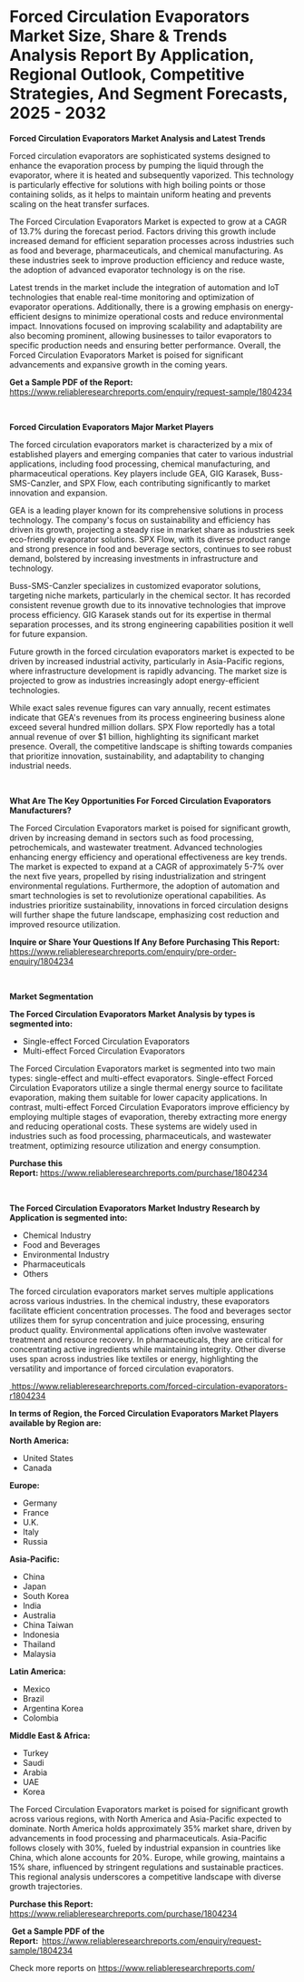 <p><h1>Forced Circulation Evaporators Market Size, Share & Trends Analysis Report By Application, Regional Outlook, Competitive Strategies, And Segment Forecasts, 2025 - 2032</h1></p><p><strong>Forced Circulation Evaporators Market Analysis and Latest Trends</strong></p>
<p><p>Forced circulation evaporators are sophisticated systems designed to enhance the evaporation process by pumping the liquid through the evaporator, where it is heated and subsequently vaporized. This technology is particularly effective for solutions with high boiling points or those containing solids, as it helps to maintain uniform heating and prevents scaling on the heat transfer surfaces.</p><p>The Forced Circulation Evaporators Market is expected to grow at a CAGR of 13.7% during the forecast period. Factors driving this growth include increased demand for efficient separation processes across industries such as food and beverage, pharmaceuticals, and chemical manufacturing. As these industries seek to improve production efficiency and reduce waste, the adoption of advanced evaporator technology is on the rise.</p><p>Latest trends in the market include the integration of automation and IoT technologies that enable real-time monitoring and optimization of evaporator operations. Additionally, there is a growing emphasis on energy-efficient designs to minimize operational costs and reduce environmental impact. Innovations focused on improving scalability and adaptability are also becoming prominent, allowing businesses to tailor evaporators to specific production needs and ensuring better performance. Overall, the Forced Circulation Evaporators Market is poised for significant advancements and expansive growth in the coming years.</p></p>
<p><strong>Get a Sample PDF of the Report:&nbsp;</strong> <a href="https://www.reliableresearchreports.com/enquiry/request-sample/1804234?utm_campaign=2009&utm_medium=2&utm_source=Github&utm_content=ia&utm_term=19022025&utm_id=forced-circulation-evaporators">https://www.reliableresearchreports.com/enquiry/request-sample/1804234</a></p>
<p>&nbsp;</p>
<p><strong>Forced Circulation Evaporators Major Market Players</strong></p>
<p><p>The forced circulation evaporators market is characterized by a mix of established players and emerging companies that cater to various industrial applications, including food processing, chemical manufacturing, and pharmaceutical operations. Key players include GEA, GIG Karasek, Buss-SMS-Canzler, and SPX Flow, each contributing significantly to market innovation and expansion.</p><p>GEA is a leading player known for its comprehensive solutions in process technology. The company's focus on sustainability and efficiency has driven its growth, projecting a steady rise in market share as industries seek eco-friendly evaporator solutions. SPX Flow, with its diverse product range and strong presence in food and beverage sectors, continues to see robust demand, bolstered by increasing investments in infrastructure and technology.</p><p>Buss-SMS-Canzler specializes in customized evaporator solutions, targeting niche markets, particularly in the chemical sector. It has recorded consistent revenue growth due to its innovative technologies that improve process efficiency. GIG Karasek stands out for its expertise in thermal separation processes, and its strong engineering capabilities position it well for future expansion.</p><p>Future growth in the forced circulation evaporators market is expected to be driven by increased industrial activity, particularly in Asia-Pacific regions, where infrastructure development is rapidly advancing. The market size is projected to grow as industries increasingly adopt energy-efficient technologies.</p><p>While exact sales revenue figures can vary annually, recent estimates indicate that GEA's revenues from its process engineering business alone exceed several hundred million dollars. SPX Flow reportedly has a total annual revenue of over $1 billion, highlighting its significant market presence. Overall, the competitive landscape is shifting towards companies that prioritize innovation, sustainability, and adaptability to changing industrial needs.</p></p>
<p>&nbsp;</p>
<p><strong>What Are The Key Opportunities For Forced Circulation Evaporators Manufacturers?</strong></p>
<p><p>The Forced Circulation Evaporators market is poised for significant growth, driven by increasing demand in sectors such as food processing, petrochemicals, and wastewater treatment. Advanced technologies enhancing energy efficiency and operational effectiveness are key trends. The market is expected to expand at a CAGR of approximately 5-7% over the next five years, propelled by rising industrialization and stringent environmental regulations. Furthermore, the adoption of automation and smart technologies is set to revolutionize operational capabilities. As industries prioritize sustainability, innovations in forced circulation designs will further shape the future landscape, emphasizing cost reduction and improved resource utilization.</p></p>
<p><strong>Inquire or Share Your Questions If Any Before Purchasing This Report:</strong> <a href="https://www.reliableresearchreports.com/enquiry/pre-order-enquiry/1804234?utm_campaign=2009&utm_medium=2&utm_source=Github&utm_content=ia&utm_term=19022025&utm_id=forced-circulation-evaporators">https://www.reliableresearchreports.com/enquiry/pre-order-enquiry/1804234</a></p>
<p>&nbsp;</p>
<p><strong>Market Segmentation</strong></p>
<p><strong>The Forced Circulation Evaporators Market Analysis by types is segmented into:</strong></p>
<p><ul><li>Single-effect Forced Circulation Evaporators</li><li>Multi-effect Forced Circulation Evaporators</li></ul></p>
<p><p>The Forced Circulation Evaporators market is segmented into two main types: single-effect and multi-effect evaporators. Single-effect Forced Circulation Evaporators utilize a single thermal energy source to facilitate evaporation, making them suitable for lower capacity applications. In contrast, multi-effect Forced Circulation Evaporators improve efficiency by employing multiple stages of evaporation, thereby extracting more energy and reducing operational costs. These systems are widely used in industries such as food processing, pharmaceuticals, and wastewater treatment, optimizing resource utilization and energy consumption.</p></p>
<p><strong>Purchase this Report:&nbsp;</strong><a href="https://www.reliableresearchreports.com/purchase/1804234?utm_campaign=2009&utm_medium=2&utm_source=Github&utm_content=ia&utm_term=19022025&utm_id=forced-circulation-evaporators">https://www.reliableresearchreports.com/purchase/1804234</a></p>
<p>&nbsp;</p>
<p><strong>The Forced Circulation Evaporators Market Industry Research by Application is segmented into:</strong></p>
<p><ul><li>Chemical Industry</li><li>Food and Beverages</li><li>Environmental Industry</li><li>Pharmaceuticals</li><li>Others</li></ul></p>
<p><p>The forced circulation evaporators market serves multiple applications across various industries. In the chemical industry, these evaporators facilitate efficient concentration processes. The food and beverages sector utilizes them for syrup concentration and juice processing, ensuring product quality. Environmental applications often involve wastewater treatment and resource recovery. In pharmaceuticals, they are critical for concentrating active ingredients while maintaining integrity. Other diverse uses span across industries like textiles or energy, highlighting the versatility and importance of forced circulation evaporators.</p></p>
<p><a href="https://www.reliableresearchreports.com/forced-circulation-evaporators-r1804234?utm_campaign=2009&utm_medium=2&utm_source=Github&utm_content=ia&utm_term=19022025&utm_id=forced-circulation-evaporators">&nbsp;https://www.reliableresearchreports.com/forced-circulation-evaporators-r1804234</a></p>
<p><strong>In terms of Region, the Forced Circulation Evaporators Market Players available by Region are:</strong></p>
<p>
    <p> <strong> North America: </strong>
        <ul>
            <li>United States</li>
            <li>Canada</li>
        </ul>
        </p> 
    <p> <strong> Europe: </strong>
        <ul>
            <li>Germany</li>
            <li>France</li>
            <li>U.K.</li>
            <li>Italy</li>
            <li>Russia</li>
        </ul>
        </p> 
    <p> <strong> Asia-Pacific: </strong>
        <ul>
            <li>China</li>
            <li>Japan</li>
            <li>South Korea</li>
            <li>India</li>
            <li>Australia</li>
            <li>China Taiwan</li>
            <li>Indonesia</li>
            <li>Thailand</li>
            <li>Malaysia</li>
        </ul>
        </p> 
    <p> <strong> Latin America: </strong>
        <ul>
            <li>Mexico</li>
            <li>Brazil</li>
            <li>Argentina Korea</li>
            <li>Colombia</li>
        </ul>
        </p> 
    <p> <strong> Middle East & Africa: </strong>
        <ul>
            <li>Turkey</li>
            <li>Saudi</li>
            <li>Arabia</li>
            <li>UAE</li>
            <li>Korea</li>
        </ul>
    </p>
    </p>
<p><p>The Forced Circulation Evaporators market is poised for significant growth across various regions, with North America and Asia-Pacific expected to dominate. North America holds approximately 35% market share, driven by advancements in food processing and pharmaceuticals. Asia-Pacific follows closely with 30%, fueled by industrial expansion in countries like China, which alone accounts for 20%. Europe, while growing, maintains a 15% share, influenced by stringent regulations and sustainable practices. This regional analysis underscores a competitive landscape with diverse growth trajectories.</p></p>
<p><strong>Purchase this Report: </strong><a href="https://www.reliableresearchreports.com/purchase/1804234?utm_campaign=2009&utm_medium=2&utm_source=Github&utm_content=ia&utm_term=19022025&utm_id=forced-circulation-evaporators">https://www.reliableresearchreports.com/purchase/1804234</a></p>
<p>&nbsp;<strong>Get a Sample PDF of the Report:&nbsp;&nbsp;</strong><a href="https://www.reliableresearchreports.com/enquiry/request-sample/1804234?utm_campaign=2009&utm_medium=2&utm_source=Github&utm_content=ia&utm_term=19022025&utm_id=forced-circulation-evaporators">https://www.reliableresearchreports.com/enquiry/request-sample/1804234</a></p>
<p><strong></strong></p>
<p>Check more reports on <a href="https://www.reliableresearchreports.com/?utm_campaign=2009&utm_medium=2&utm_source=Github&utm_content=ia&utm_term=19022025&utm_id=forced-circulation-evaporators">https://www.reliableresearchreports.com/</a></p>